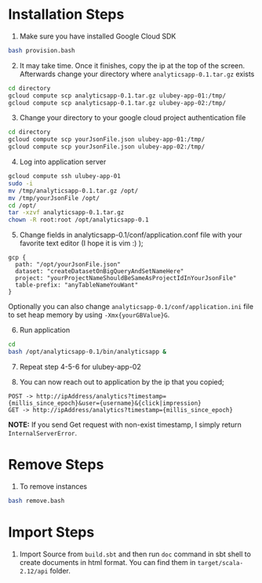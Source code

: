 # Installation Steps

1. Make sure you have installed Google Cloud SDK

```bash
bash provision.bash
```

2. It may take time. Once it finishes, copy the ip at the top of the screen. Afterwards change your directory where `analyticsapp-0.1.tar.gz` exists

```bash
cd directory
gcloud compute scp analyticsapp-0.1.tar.gz ulubey-app-01:/tmp/
gcloud compute scp analyticsapp-0.1.tar.gz ulubey-app-02:/tmp/
```

3. Change your directory to your google cloud project authentication file

```bash
cd directory
gcloud compute scp yourJsonFile.json ulubey-app-01:/tmp/
gcloud compute scp yourJsonFile.json ulubey-app-02:/tmp/
```

4. Log into application server

```bash
gcloud compute ssh ulubey-app-01
sudo -i
mv /tmp/analyticsapp-0.1.tar.gz /opt/
mv /tmp/yourJsonFile /opt/
cd /opt/
tar -xzvf analyticsapp-0.1.tar.gz
chown -R root:root /opt/analyticsapp-0.1
```

5. Change fields in analyticsapp-0.1/conf/application.conf file with your favorite text editor (I hope it is vim :) );

```
gcp {
  path: "/opt/yourJsonFile.json"
  dataset: "createDatasetOnBigQueryAndSetNameHere"
  project: "yourProjectNameShouldBeSameAsProjectIdInYourJsonFile"
  table-prefix: "anyTableNameYouWant"
}
```

Optionally you can also change `analyticsapp-0.1/conf/application.ini` file to set heap memory by using `-Xmx{yourGBValue}G`.

6. Run application

```bash
cd
bash /opt/analyticsapp-0.1/bin/analyticsapp &
```

7. Repeat step 4-5-6 for ulubey-app-02

8. You can now reach out to application by the ip that you copied;

```
POST -> http://ipAddress/analytics?timestamp={millis_since_epoch}&user={username}&{click|impression}
GET -> http://ipAddress/analytics?timestamp={millis_since_epoch}
```

**NOTE:** If you send Get request with non-exist timestamp, I simply return `InternalServerError`.

# Remove Steps

1. To remove instances

```bash
bash remove.bash
```

# Import Steps

1. Import Source from `build.sbt` and then run `doc` command in sbt shell to create documents in html format. You can find them in `target/scala-2.12/api` folder.